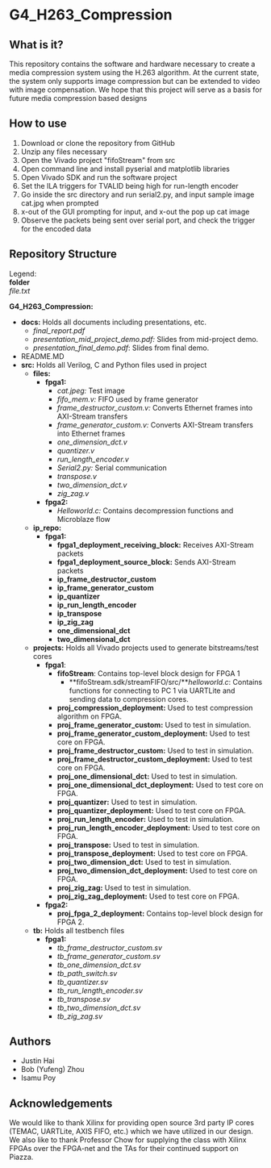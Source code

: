 # G4_H263_Compression
## What is it?
This repository contains the software and hardware necessary to create a media compression system using the H.263 algorithm. At the current state, the system only supports image compression but can be extended to video with image compensation. We hope that this project will serve as a basis for future media compression based designs
## How to use
1. Download or clone the repository from GitHub
2. Unzip any files necessary
3. Open the Vivado project "fifoStream" from src
4. Open command line and install pyserial and matplotlib libraries
5. Open Vivado SDK and run the software project
6. Set the ILA triggers for TVALID being high for run-length encoder
7. Go inside the src directory and run serial2.py, and input sample image cat.jpg when prompted
8. x-out of the GUI prompting for input, and x-out the pop up cat image
9. Observe the packets being sent over serial port, and check the trigger for the encoded data

## Repository Structure
Legend:  
**folder**  
*file.txt*  

**G4_H263_Compression:**
* **docs:** Holds all documents including presentations, etc.  
  * *final_report.pdf*
  * *presentation_mid_project_demo.pdf:* Slides from mid-project demo.
  * *presentation_final_demo.pdf*: Slides from final demo. 
* README.MD
* **src:** Holds all Verilog, C and Python files used in project
  * **files:**
    * **fpga1:**
      * *cat.jpeg:* Test image
      * *fifo_mem.v:* FIFO used by frame generator
      * *frame_destructor_custom.v:* Converts Ethernet frames into AXI-Stream transfers
      * *frame_generator_custom.v:* Converts AXI-Stream transfers into Ethernet frames
      * *one_dimension_dct.v*
      * *quantizer.v*
      * *run_length_encoder.v*
      * *Serial2.py:* Serial communication
      * *transpose.v*
      * *two_dimension_dct.v*
      * *zig_zag.v*
    * **fpga2:**
      * *Helloworld.c:* Contains decompression functions and Microblaze flow
  * **ip_repo:**
    * **fpga1:**
      * **fpga1_deployment_receiving_block:** Receives AXI-Stream packets
      * **fpga1_deployment_source_block:** Sends AXI-Stream packets
      * **ip_frame_destructor_custom**
      * **ip_frame_generator_custom**
      * **ip_quantizer**
      * **ip_run_length_encoder**
      * **ip_transpose**
      * **ip_zig_zag**
      * **one_dimensional_dct**
      * **two_dimensional_dct**
  * **projects:** Holds all Vivado projects used to generate bitstreams/test cores
    * **fpga1**:
      * **fifoStream**: Contains top-level block design for FPGA 1
        * **fifoStream.sdk/streamFIFO/src/***helloworld.c*: Contains functions for connecting to PC 1 via UARTLite and sending data to   compression cores.
      * **proj_compression_deployment:** Used to test compression algorithm on FPGA.
      * **proj_frame_generator_custom:** Used to test in simulation.
      * **proj_frame_generator_custom_deployment:** Used to test core on FPGA.
      * **proj_frame_destructor_custom:** Used to test in simulation.
      * **proj_frame_destructor_custom_deployment:** Used to test core on FPGA.
      * **proj_one_dimensional_dct:** Used to test in simulation.
      * **proj_one_dimensional_dct_deployment:** Used to test core on FPGA.
      * **proj_quantizer:** Used to test in simulation.
      * **proj_quantizer_deployment:** Used to test core on FPGA.
      * **proj_run_length_encoder:** Used to test in simulation. 
      * **proj_run_length_encoder_deployment:** Used to test core on FPGA.
      * **proj_transpose:** Used to test in simulation.
      * **proj_transpose_deployment:** Used to test core on FPGA.
      * **proj_two_dimension_dct:** Used to test in simulation.
      * **proj_two_dimension_dct_deployment:** Used to test core on FPGA.
      * **proj_zig_zag:** Used to test in simulation.
      * **proj_zig_zag_deployment:** Used to test core on FPGA.
    * **fpga2:**
      * **proj_fpga_2_deployment:** Contains top-level block design for FPGA 2. 
  * **tb:** Holds all testbench files
    * **fpga1:**
      * *tb_frame_destructor_custom.sv*
      * *tb_frame_generator_custom.sv*
      * *tb_one_dimension_dct.sv*
      * *tb_path_switch.sv*
      * *tb_quantizer.sv*
      * *tb_run_length_encoder.sv*
      * *tb_transpose.sv*
      * *tb_two_dimension_dct.sv*
      * *tb_zig_zag.sv*

## Authors
* Justin Hai
* Bob (Yufeng) Zhou
* Isamu Poy

## Acknowledgements
We would like to thank Xilinx for providing open source 3rd party IP cores (TEMAC, UARTLite, AXIS FIFO, etc.) which we have utilized in our design. We also like to thank Professor Chow for supplying the class with Xilinx FPGAs over the FPGA-net and the TAs for their continued support on Piazza.
